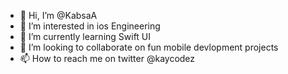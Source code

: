 - 👋 Hi, I’m @KabsaA
- 👀 I’m interested in ios Engineering
- 🌱 I’m currently learning Swift UI
- 💞️ I’m looking to collaborate on fun mobile devlopment projects
- 📫 How to reach me on twitter @kaycodez
 
 
<!---
KabsaA/KabsaA is a ✨ special ✨ repository because its `README.md` (this file) appears on your GitHub profile.
You can click the Preview link to take a look at your changes. 
---> 

